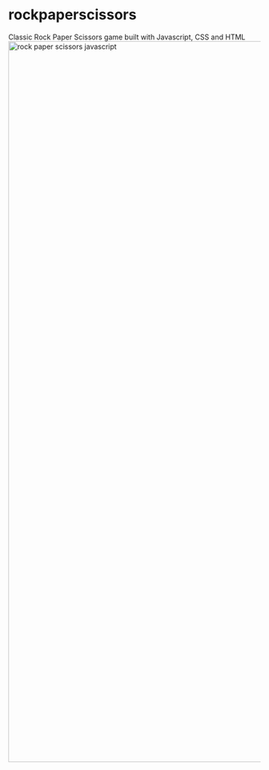 # rockpaperscissors
Classic Rock Paper Scissors game built with Javascript,  CSS and HTML
<img width="1438" alt="rock paper scissors javascript" src="https://user-images.githubusercontent.com/10752656/181280292-12c9c852-795a-4086-9ea5-6df837769942.png">
